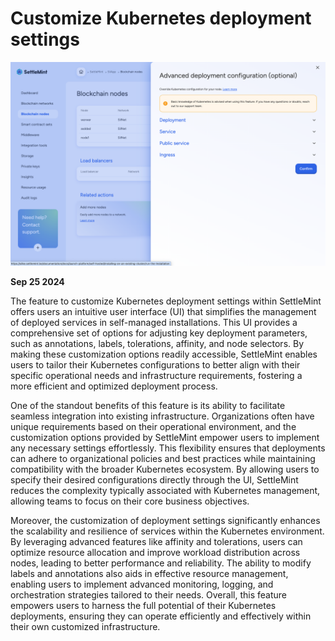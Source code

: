 # Customize Kubernetes deployment settings

![Changelog Image](../static/img/releases/customize-kubernetes-deployment-settings.png)

**Sep 25 2024**

The feature to customize Kubernetes deployment settings within SettleMint offers users an intuitive user interface (UI) that simplifies the management of deployed services in self-managed installations. This UI provides a comprehensive set of options for adjusting key deployment parameters, such as annotations, labels, tolerations, affinity, and node selectors. By making these customization options readily accessible, SettleMint enables users to tailor their Kubernetes configurations to better align with their specific operational needs and infrastructure requirements, fostering a more efficient and optimized deployment process.

One of the standout benefits of this feature is its ability to facilitate seamless integration into existing infrastructure. Organizations often have unique requirements based on their operational environment, and the customization options provided by SettleMint empower users to implement any necessary settings effortlessly. This flexibility ensures that deployments can adhere to organizational policies and best practices while maintaining compatibility with the broader Kubernetes ecosystem. By allowing users to specify their desired configurations directly through the UI, SettleMint reduces the complexity typically associated with Kubernetes management, allowing teams to focus on their core business objectives.

Moreover, the customization of deployment settings significantly enhances the scalability and resilience of services within the Kubernetes environment. By leveraging advanced features like affinity and tolerations, users can optimize resource allocation and improve workload distribution across nodes, leading to better performance and reliability. The ability to modify labels and annotations also aids in effective resource management, enabling users to implement advanced monitoring, logging, and orchestration strategies tailored to their needs. Overall, this feature empowers users to harness the full potential of their Kubernetes deployments, ensuring they can operate efficiently and effectively within their own customized infrastructure.
